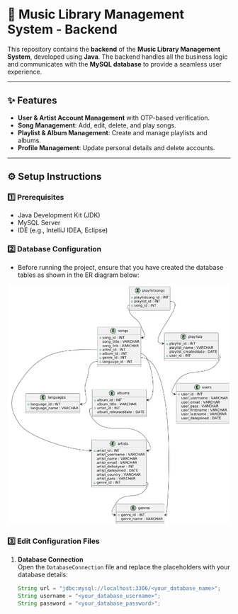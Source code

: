 # 🎵 **Music Library Management System - Backend**  

This repository contains the **backend** of the **Music Library Management System**, developed using **Java**. The backend handles all the business logic and communicates with the **MySQL database** to provide a seamless user experience.  

---

## ✨ **Features**  
- **User & Artist Account Management** with OTP-based verification.  
- **Song Management**: Add, edit, delete, and play songs.  
- **Playlist & Album Management**: Create and manage playlists and albums.  
- **Profile Management**: Update personal details and delete accounts.  

---

## ⚙️ **Setup Instructions**  

### 1️⃣ **Prerequisites**  
- Java Development Kit (JDK)  
- MySQL Server  
- IDE (e.g., IntelliJ IDEA, Eclipse)  

### 2️⃣ **Database Configuration**  
- Before running the project, ensure that you have created the database tables as shown in the ER diagram below:  

![ER Diagram](image.png)  

### 3️⃣ **Edit Configuration Files**  

1. **Database Connection**  
   Open the `DatabaseConnection` file and replace the placeholders with your database details:  
   ```java
   String url = "jdbc:mysql://localhost:3306/<your_database_name>";
   String username = "<your_database_username>";
   String password = "<your_database_password>";
